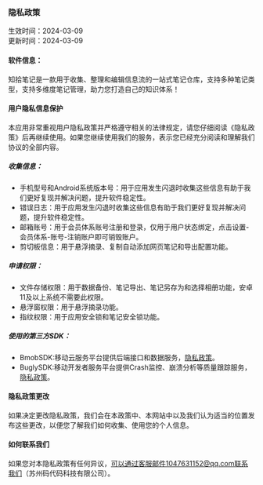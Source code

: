 ### 隐私政策

生效时间：2024-03-09  
更新时间：2024-03-09

#### 软件信息：

知拾笔记是一款用于收集、整理和编辑信息流的一站式笔记仓库，支持多种笔记类型，支持多维度笔记管理，助力您打造自己的知识体系！

#### 用户隐私信息保护

本应用非常重视用户隐私政策并严格遵守相关的法律规定，请您仔细阅读《隐私政策》后再继续使用。如果您继续使用我们的服务，表示您已经充分阅读和理解我们协议的全部内容。

##### 收集信息：

* 手机型号和Android系统版本号：用于应用发生闪退时收集这些信息有助于我们更好复现并解决问题，提升软件稳定性。
* 错误日志：用于应用发生闪退时收集这些信息有助于我们更好复现并解决问题，提升软件稳定性。
* 邮箱账号：用于会员体系账号注册和登录，仅用于用户状态绑定，点击设置-会员体系-账号-注销账户即可销毁账户。
* 剪切板信息：用于悬浮摘录、复制自动添加网页笔记和导出配置功能。

##### 申请权限：

* 文件存储权限：用于数据备份、笔记导出、笔记另存为和选择相册功能，安卓11及以上系统不需要此权限。
* 悬浮窗权限：用于悬浮摘录功能。
* 指纹权限：用于应用安全锁和笔记安全锁功能。

##### 使用的第三方SDK：

* BmobSDK:移动云服务平台提供后端接口和数据服务，[隐私政策](https://www.bmob.cn/privacy)。
* BuglySDK:移动开发者服务平台提供Crash监控、崩溃分析等质量跟踪服务，[隐私政策](https://privacy.qq.com/document/preview/fc748b3d96224fdb825ea79e132c1a56)。

#### 隐私政策更改

如果决定更改隐私政策，我们会在本政策中、本网站中以及我们认为适当的位置发布这些更改，以便您了解我们如何收集、使用您的个人信息。

#### 如何联系我们

如果您对本隐私政策有任何异议，可以通过客服邮件1047631152@qq.com联系我们（苏州码代码科技有限公司）。












